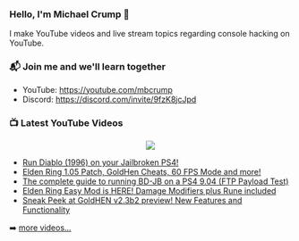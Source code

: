 ### Hello, I'm Michael Crump 👋

I make YouTube videos and live stream topics regarding console hacking on YouTube. 

### 📬 Join me and we'll learn together

- YouTube: https://youtube.com/mbcrump
- Discord: https://discord.com/invite/9fzK8jcJpd

### 📺 Latest YouTube Videos

<div align="center">

[<img src="https://img.shields.io/badge/-Subscribe-red?style=for-the-badge&logo=youtube&logoColor=white"/>](https://www.youtube.com/c/mbcrump?sub_confirmation=1)

</div>

<!-- YOUTUBE:START -->
- [Run Diablo &lpar;1996&rpar; on your Jailbroken PS4!](https://www.youtube.com/watch?v=217lVhPR6wQ)
- [Elden Ring 1.05 Patch, GoldHen Cheats, 60 FPS Mode and more!](https://www.youtube.com/watch?v=DudOCz0cZ7Y)
- [The complete guide to running BD-JB on a PS4 9.04 &lpar;FTP Payload Test&rpar;](https://www.youtube.com/watch?v=td7gikkgEjc)
- [Elden Ring Easy Mod is HERE! Damage Modifiers plus Rune included](https://www.youtube.com/watch?v=bjFoJo4F50g)
- [Sneak Peek at GoldHEN v2.3b2 preview! New Features and Functionality](https://www.youtube.com/watch?v=7hJvzD_g5_Q)
<!-- YOUTUBE:END -->

➡️ [more videos...](https://youtube.com/mbcrump)

